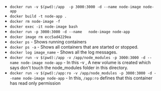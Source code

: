 - `docker run -v $(pwd):/app  -p 3000:3000 -d --name node-image node-app`
- `docker build -t node-app .`
- `docker rm node-image -f`
- `docker exec -it node-image bash`
- `docker run -p 3000:3000 -d --name   node-image node-app`
- `docker image rm ecc5ad4229ea`
- `docker ps` - Shows running containers
- `docker ps -a` - Shows all containers that are started or stopped.
- `docker log image_name` - Shows all the log messages.
- `docker run -v $(pwd):/app -v /app/node_modules -p 3000:3000 -d --name node-image node-app` - In this -v , A new volume is created which says don't touch the node_modules folder in this directory.
- `docker run -v $(pwd):/app:ro -v /app/node_modules -p 3000:3000 -d --name node-image node-app` - In this, `/app:ro` defines that this container has read only permission
